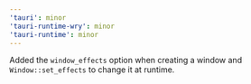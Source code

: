 ```yaml
---
'tauri': minor
'tauri-runtime-wry': minor
'tauri-runtime': minor
---
```


Added the `window_effects` option when creating a window and `Window::set_effects` to change it at runtime.
